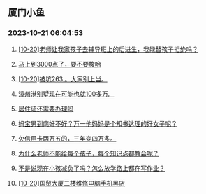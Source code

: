 ## 厦门小鱼 
### 2023-10-21 06:04:53

1. [[10-20]老师让我家孩子去辅导班上的后进生，我能替孩子拒绝吗？](http://bbs.xmfish.com/read-htm-tid-18091987.html)

2. [马上到3000点了，要不要梭哈](http://bbs.xmfish.com/read-htm-tid-18091988.html)

3. [[10-20]被坑263.。大家别上当。](http://bbs.xmfish.com/read-htm-tid-18092077.html)

4. [漳州港别墅现在可能也就100多万。](http://bbs.xmfish.com/read-htm-tid-18092119.html)

5. [居住证还需要办理吗](http://bbs.xmfish.com/read-htm-tid-18092203.html)

6. [妈宝男到底好不好？万一他妈妈是个知书达理的好女子呢？](http://bbs.xmfish.com/read-htm-tid-18091963.html)

7. [欠信用卡两万五的，三年变四万多。](http://bbs.xmfish.com/read-htm-tid-18092223.html)

8. [为什么老师不能给每个孩子，每个知识点都教会呢？](http://bbs.xmfish.com/read-htm-tid-18091950.html)

9. [不是说现在小孩减负了吗？怎么放学路上都在写作业？](http://bbs.xmfish.com/read-htm-tid-18092230.html)

10. [[10-20]国贸大厦二楼维修电脑手机黑店](http://bbs.xmfish.com/read-htm-tid-18092037.html)

